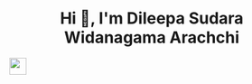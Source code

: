 <h1 align="center">Hi 👋, I'm Dileepa Sudara Widanagama Arachchi</h1>
<img src="https://media.giphy.com/media/hvRJCLFzcasrR4ia7z/giphy.gif" width="30px"/>

